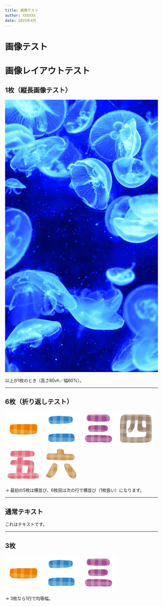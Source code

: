 ```yaml
---
title: 画像テスト
author: XXXXXX
date: 2025年4月
---
```


# 画像テスト

# 画像レイアウトテスト

## 1枚（縦長画像テスト）
![](img/tall.jpg)

以上が1枚のとき（高さ80vh／幅60%）。

---

## 6枚（折り返しテスト）
![](img/img1.png)
![](img/img2.png)
![](img/img3.png)
![](img/img4.png)
![](img/img5.png)
![](img/img6.png)

→ 最初の5枚は横並び、6枚目は次の行で横並び（1枚扱い）になります。

---

## 通常テキスト
これはテキストです。

---

## 3枚
![](img/img1.png)
![](img/img2.png)
![](img/img3.png)

→ 3枚なら1行で均等幅。

